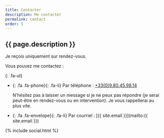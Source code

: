 ```yaml
---
title: Contacter
description: Me contacter
permalink: contact
order: 5
---
```


## {{ page.description }}

Je reçois uniquement sur rendez-vous.

Vous pouvez me contactez :

{: .fa-ul}

- <span><i></i>{: .fa .fa-phone}</span>{: .fa-li}
  Par téléphone : [+33(0)9.80.45.98.14](tel:+33980459814)

  N’hésitez pas à laisser un message si je ne peux pas répondre
  (je serai peut-être en rendez-vous ou en intervention).
  Je vous rappellerai au plus vite.

- <span><i></i>{: .fa .fa-envelope}</span>{: .fa-li}
  Par courriel : [{{ site.email }}](mailto:{{ site.email }})


{% include social.html %}
